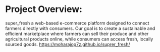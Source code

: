 # Project Overview:

super_fresh a web-based e-commerce platform designed to connect farmers directly with consumers. Our goal is to create a sustainable and efficient marketplace where farmers can sell their produce and other agricultural products online, while consumers can access fresh, locally sourced goods.
https://moharajop7z.github.io/suprer_fresh/
